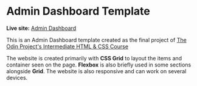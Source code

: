 # Admin Dashboard Template

**Live site:** [Admin Dashboard](https://adrian-y1.github.io/TOP-admin-dashboard/)

This is an Admin Dashboard template created as the final project of [The Odin Project's Intermediate HTML & CSS Course](https://www.theodinproject.com/lessons/intermediate-html-and-css-admin-dashboard)

The website is created primarily with **CSS Grid** to layout the items and container seen on the page. **Flexbox** is also briefly used in some sections alongside **Grid**.
The website is also responsive and can work on several devices.
